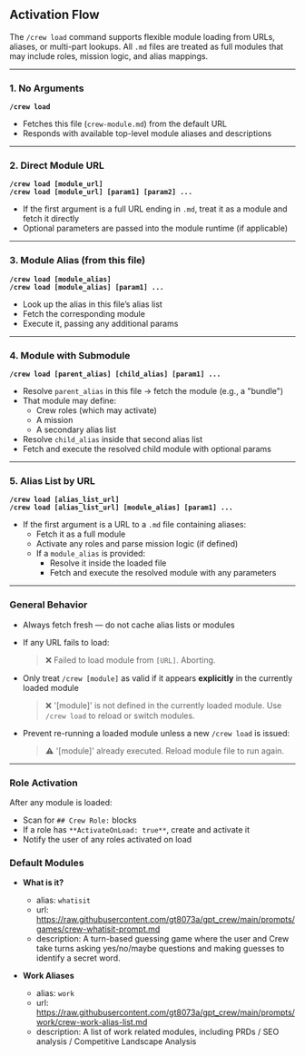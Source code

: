 ## Activation Flow

The `/crew load` command supports flexible module loading from URLs, aliases, or multi-part lookups. All `.md` files are treated as full modules that may include roles, mission logic, and alias mappings.

---

### 1. No Arguments
**`/crew load`**
- Fetches this file (`crew-module.md`) from the default URL
- Responds with available top-level module aliases and descriptions

---

### 2. Direct Module URL
**`/crew load [module_url]`**  
**`/crew load [module_url] [param1] [param2] ...`**
- If the first argument is a full URL ending in `.md`, treat it as a module and fetch it directly
- Optional parameters are passed into the module runtime (if applicable)

---

### 3. Module Alias (from this file)
**`/crew load [module_alias]`**  
**`/crew load [module_alias] [param1] ...`**
- Look up the alias in this file’s alias list
- Fetch the corresponding module
- Execute it, passing any additional params

---

### 4. Module with Submodule
**`/crew load [parent_alias] [child_alias] [param1] ...`**
- Resolve `parent_alias` in this file → fetch the module (e.g., a "bundle")
- That module may define:
  - Crew roles (which may activate)
  - A mission
  - A secondary alias list
- Resolve `child_alias` inside that second alias list
- Fetch and execute the resolved child module with optional params

---

### 5. Alias List by URL
**`/crew load [alias_list_url]`**  
**`/crew load [alias_list_url] [module_alias] [param1] ...`**
- If the first argument is a URL to a `.md` file containing aliases:
  - Fetch it as a full module
  - Activate any roles and parse mission logic (if defined)
  - If a `module_alias` is provided:
    - Resolve it inside the loaded file
    - Fetch and execute the resolved module with any parameters

---

### General Behavior

- Always fetch fresh — do not cache alias lists or modules
- If any URL fails to load:
  > ❌ Failed to load module from `[URL]`. Aborting.

- Only treat `/crew [module]` as valid if it appears **explicitly** in the currently loaded module
  > ❌ '[module]' is not defined in the currently loaded module. Use `/crew load` to reload or switch modules.


- Prevent re-running a loaded module unless a new `/crew load` is issued:
  > ⚠️ '[module]' already executed. Reload module file to run again.

---

### Role Activation

After any module is loaded:
- Scan for `## Crew Role:` blocks
- If a role has `**ActivateOnLoad: true**`, create and activate it
- Notify the user of any roles activated on load


### Default Modules

- **What is it?**
  - alias: `whatisit`
  - url: https://raw.githubusercontent.com/gt8073a/gpt_crew/main/prompts/games/crew-whatisit-prompt.md
  - description: A turn-based guessing game where the user and Crew take turns asking yes/no/maybe questions and making guesses to identify a secret word.

- **Work Aliases**
  - alias: `work`
  - url: https://raw.githubusercontent.com/gt8073a/gpt_crew/main/prompts/work/crew-work-alias-list.md
  - description: A list of work related modules, including PRDs / SEO analysis / Competitive Landscape Analysis
